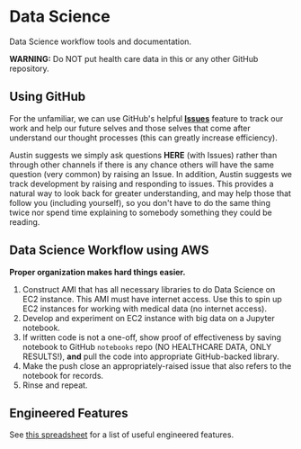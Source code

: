 # Data Science

Data Science workflow tools and documentation.

**WARNING:** Do NOT put health care data in this or any other GitHub
repository.

## Using GitHub

For the unfamiliar, we can use GitHub's helpful [**Issues**](https://guides.github.com/features/issues/)
feature to track
our work and help our future selves and those selves that come after understand
our thought processes (this can greatly increase efficiency).

Austin suggests we simply ask questions **HERE** (with Issues) rather than through other
channels if there is any chance others will have the same question (very
common) by raising an Issue. In addition, Austin suggests we track  development
by raising and responding to issues. This provides a natural way to look back
for greater understanding, and may  help those that follow you (including
yourself), so you don't have to do the same thing twice nor spend time
explaining to somebody something they could be reading.

## Data Science Workflow using AWS

**Proper organization makes hard things easier.**

1. Construct AMI that has all necessary libraries to do Data Science on EC2
instance. This AMI must have internet access. Use this to spin up EC2
instances for working with medical data (no internet access).
2. Develop and experiment on EC2 instance with big data on a Jupyter notebook.
3. If written code is not a one-off, show proof of effectiveness by saving
notebook to GitHub `notebooks` repo (NO HEALTHCARE DATA, ONLY RESULTS!),
**and** pull the code into appropriate GitHub-backed library.
4. Make the push close an appropriately-raised issue that also refers to the
notebook for records.
5. Rinse and repeat.

## Engineered Features

See [this spreadsheet](https://launchpointcorporation-my.sharepoint.com/:x:/g/personal/aprivett_discoveryhealthpartners_com/EaaAFunfBMZNh6Wyx5AI6PcB5_wDyeEuFUX5QQevik3nCA?e=poLise) 
for a list of useful engineered features.
